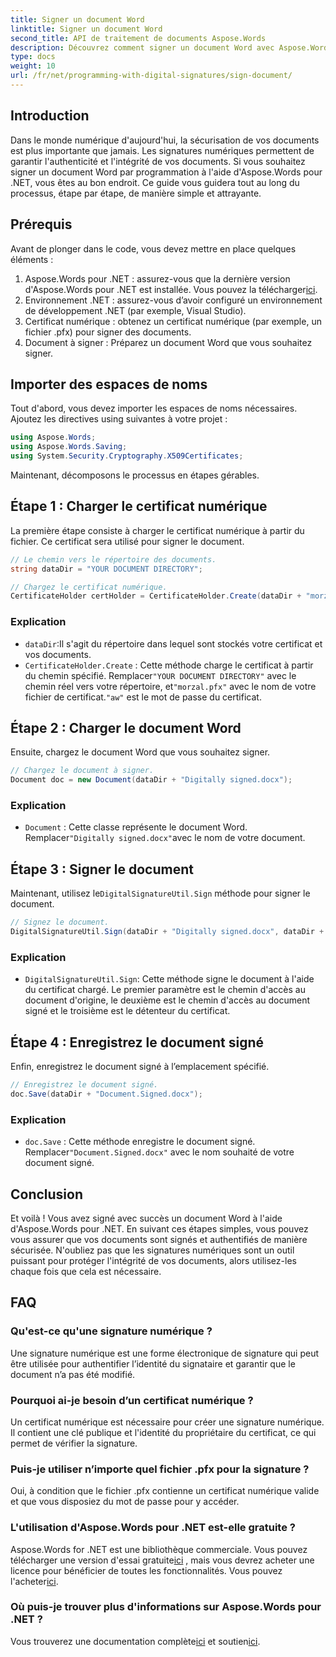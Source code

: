 ```yaml
---
title: Signer un document Word
linktitle: Signer un document Word
second_title: API de traitement de documents Aspose.Words
description: Découvrez comment signer un document Word avec Aspose.Words pour .NET grâce à ce guide étape par étape. Sécurisez vos documents en toute simplicité.
type: docs
weight: 10
url: /fr/net/programming-with-digital-signatures/sign-document/
---
```

## Introduction

Dans le monde numérique d'aujourd'hui, la sécurisation de vos documents est plus importante que jamais. Les signatures numériques permettent de garantir l'authenticité et l'intégrité de vos documents. Si vous souhaitez signer un document Word par programmation à l'aide d'Aspose.Words pour .NET, vous êtes au bon endroit. Ce guide vous guidera tout au long du processus, étape par étape, de manière simple et attrayante.

## Prérequis

Avant de plonger dans le code, vous devez mettre en place quelques éléments :

1.  Aspose.Words pour .NET : assurez-vous que la dernière version d'Aspose.Words pour .NET est installée. Vous pouvez la télécharger[ici](https://releases.aspose.com/words/net/).
2. Environnement .NET : assurez-vous d’avoir configuré un environnement de développement .NET (par exemple, Visual Studio).
3. Certificat numérique : obtenez un certificat numérique (par exemple, un fichier .pfx) pour signer des documents.
4. Document à signer : Préparez un document Word que vous souhaitez signer.

## Importer des espaces de noms

Tout d'abord, vous devez importer les espaces de noms nécessaires. Ajoutez les directives using suivantes à votre projet :

```csharp
using Aspose.Words;
using Aspose.Words.Saving;
using System.Security.Cryptography.X509Certificates;
```

Maintenant, décomposons le processus en étapes gérables.

## Étape 1 : Charger le certificat numérique

La première étape consiste à charger le certificat numérique à partir du fichier. Ce certificat sera utilisé pour signer le document.

```csharp
// Le chemin vers le répertoire des documents.
string dataDir = "YOUR DOCUMENT DIRECTORY";

// Chargez le certificat numérique.
CertificateHolder certHolder = CertificateHolder.Create(dataDir + "morzal.pfx", "aw");
```

### Explication

- `dataDir`:Il s'agit du répertoire dans lequel sont stockés votre certificat et vos documents.
- `CertificateHolder.Create` : Cette méthode charge le certificat à partir du chemin spécifié. Remplacer`"YOUR DOCUMENT DIRECTORY"` avec le chemin réel vers votre répertoire, et`"morzal.pfx"` avec le nom de votre fichier de certificat.`"aw"` est le mot de passe du certificat.

## Étape 2 : Charger le document Word

Ensuite, chargez le document Word que vous souhaitez signer.

```csharp
// Chargez le document à signer.
Document doc = new Document(dataDir + "Digitally signed.docx");
```

### Explication

- `Document` : Cette classe représente le document Word. Remplacer`"Digitally signed.docx"`avec le nom de votre document.

## Étape 3 : Signer le document

 Maintenant, utilisez le`DigitalSignatureUtil.Sign` méthode pour signer le document.

```csharp
// Signez le document.
DigitalSignatureUtil.Sign(dataDir + "Digitally signed.docx", dataDir + "Document.Signed.docx", certHolder);
```

### Explication

- `DigitalSignatureUtil.Sign`: Cette méthode signe le document à l'aide du certificat chargé. Le premier paramètre est le chemin d'accès au document d'origine, le deuxième est le chemin d'accès au document signé et le troisième est le détenteur du certificat.

## Étape 4 : Enregistrez le document signé

Enfin, enregistrez le document signé à l’emplacement spécifié.

```csharp
// Enregistrez le document signé.
doc.Save(dataDir + "Document.Signed.docx");
```

### Explication

- `doc.Save` : Cette méthode enregistre le document signé. Remplacer`"Document.Signed.docx"` avec le nom souhaité de votre document signé.

## Conclusion

Et voilà ! Vous avez signé avec succès un document Word à l'aide d'Aspose.Words pour .NET. En suivant ces étapes simples, vous pouvez vous assurer que vos documents sont signés et authentifiés de manière sécurisée. N'oubliez pas que les signatures numériques sont un outil puissant pour protéger l'intégrité de vos documents, alors utilisez-les chaque fois que cela est nécessaire.

## FAQ

### Qu'est-ce qu'une signature numérique ?
Une signature numérique est une forme électronique de signature qui peut être utilisée pour authentifier l’identité du signataire et garantir que le document n’a pas été modifié.

### Pourquoi ai-je besoin d’un certificat numérique ?
Un certificat numérique est nécessaire pour créer une signature numérique. Il contient une clé publique et l'identité du propriétaire du certificat, ce qui permet de vérifier la signature.

### Puis-je utiliser n’importe quel fichier .pfx pour la signature ?
Oui, à condition que le fichier .pfx contienne un certificat numérique valide et que vous disposiez du mot de passe pour y accéder.

### L'utilisation d'Aspose.Words pour .NET est-elle gratuite ?
 Aspose.Words for .NET est une bibliothèque commerciale. Vous pouvez télécharger une version d'essai gratuite[ici](https://releases.aspose.com/) , mais vous devrez acheter une licence pour bénéficier de toutes les fonctionnalités. Vous pouvez l'acheter[ici](https://purchase.aspose.com/buy).

### Où puis-je trouver plus d'informations sur Aspose.Words pour .NET ?
 Vous trouverez une documentation complète[ici](https://reference.aspose.com/words/net/) et soutien[ici](https://forum.aspose.com/c/words/8).